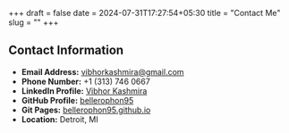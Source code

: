 +++ 
draft = false
date = 2024-07-31T17:27:54+05:30
title = "Contact Me"
slug = "" 
+++

## Contact Information

- **Email Address:** [vibhorkashmira@gmail.com](mailto:vibhorkashmira@gmail.com)
- **Phone Number:** +1 (313) 746 0667
- **LinkedIn Profile:** [Vibhor Kashmira](https://www.linkedin.com/in/vibhor-kashmira-1b875689/)
- **GitHub Profile:** [bellerophon95](https://github.com/bellerophon95)
- **Git Pages:** [bellerophon95.github.io](https://bellerophon95.github.io/)
- **Location:** Detroit, MI
